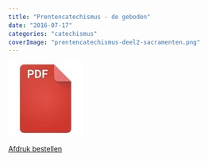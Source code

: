 ```yaml
---
title: "Prentencatechismus - de geboden"
date: "2016-07-17"
categories: "catechismus"
coverImage: "prentencatechismus-deel2-sacramenten.png"
---
```


<!--more-->

[![pdf](images/2bdd26a893f94f1d69b5a89ee751a599-150x150.jpg)](http://prentencatechismus.org/wp-content/uploads/2014/03/prentencatechismus-deel3-geboden.pdf)

[Afdruk bestellen](https://www.peecho.com/print/en/11177)
